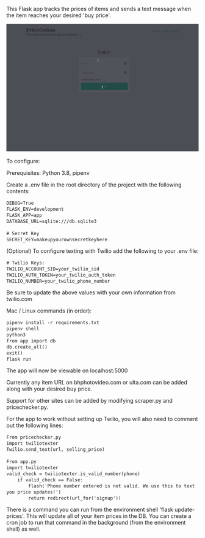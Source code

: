 This Flask app tracks the prices of items and sends a text message when the item reaches your desired 'buy price'.

![gif-of-pricegolem-web-application](static/images/pricegolem.gif)

To configure: 

Prerequisites: Python 3.8, pipenv

Create a .env file in the root directory of the project with the following contents:
```
DEBUG=True
FLASK_ENV=development
FLASK_APP=app
DATABASE_URL=sqlite:///db.sqlite3

# Secret Key
SECRET_KEY=makeupyourownsecretkeyhere
```

(Optional) To configure texting with Twilio add the following to your .env file:
```
# Twilio Keys:
TWILIO_ACCOUNT_SID=your_twilio_sid
TWILIO_AUTH_TOKEN=your_twilio_auth_token
TWILIO_NUMBER=your_twilio_phone_number
```
Be sure to update the above values with your own information from twilio.com

Mac / Linux commands (in order):
```
pipenv install -r requirements.txt
pipenv shell
python3
from app import db
db.create_all()
exit()
flask run
```
The app will now be viewable on localhost:5000

Currently any item URL on bhphotovideo.com or ulta.com can be added along with your desired buy price. 

Support for other sites can be added by modifying scraper.py and pricechecker.py.

For the app to work without setting up Twilio, you will also need to comment out the following lines:
```
From pricechecker.py
import twiliotexter
Twilio.send_text(url, selling_price)

From app.py
import twiliotexter
valid_check = twiliotexter.is_valid_number(phone)
    if valid_check == False:
        flash('Phone number entered is not valid. We use this to text you price updates!')
        return redirect(url_for('signup'))

```

There is a command you can run from the environment shell 'flask update-prices'. This will update all of your item prices in the DB. You can create a cron job to run that command in the background (from the environment shell) as well. 